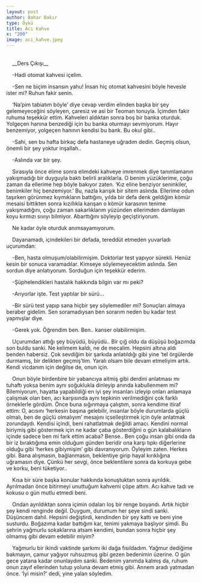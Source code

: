 ```yaml
---
layout: post
author: Bahar Bakır
type: Öykü
title: Acı Kahve
x: "200"
image: aci_kahve.jpeg
---
```

<br/>
&nbsp;&nbsp;&nbsp;&nbsp;__Ders Çıkışı__

&nbsp;&nbsp;&nbsp;&nbsp;-Hadi otomat kahvesi içelim.

&nbsp;&nbsp;&nbsp;&nbsp;-Sen ne biçim insansın yahu! İnsan hiç otomat kahvesini böyle hevesle ister mi? Ruhun fakir senin.

&nbsp;&nbsp;&nbsp;&nbsp;‘Na’pim tabiatım böyle’ diye cevap verdim elinden başka bir şey gelemeyeceğini söyleyen, çaresiz ve asi bir Teoman tonuyla. İçimden fakir ruhuma teşekkür ettim. Kahveleri aldıktan sonra boş bir banka oturduk. Yolgeçen hanına benzediği için bu banka oturmayı sevmiyorum. Hayır benzemiyor, yolgeçen hanının kendisi bu bank. Bu okul gibi..

&nbsp;&nbsp;&nbsp;&nbsp;-Sahi, sen bu hafta birkaç defa hastaneye uğradım dedin. Geçmiş olsun, önemli bir şey yoktur inşallah..

&nbsp;&nbsp;&nbsp;&nbsp;-Aslında var bir şey.

&nbsp;&nbsp;&nbsp;&nbsp;Sırasıyla önce elime sonra elimdeki kahveye imrenmek diye tanımlamanın yakışmadığı bir duyguyla baktı belirli aralıklarla. O benim yüzüklerime, çoğu zaman da ellerime hep böyle bakıyor zaten. ‘Kız eline benziyor seninkiler, benimkiler hiç benzemiyor.’ Bu, nazla karışık bir sitem aslında. Ellerime odun taşırken görünmez kıymıkların battığını, yılda bir defa denk geldiğim kömür mesaisi bittikten sonra kızıllıkla karışan o kömür karasının tenime yakışmadığını, çoğu zaman sakarlıklarım yüzünden ellerimden damlayan koyu kırmızı sıvıyı bilmiyor. Abarttığını söyleyip geçiştiriyorum.

&nbsp;&nbsp;&nbsp;&nbsp;Ne kadar öyle oturduk anımsayamıyorum. 		

&nbsp;&nbsp;&nbsp;&nbsp;Dayanamadı, içindekileri bir defada, tereddüt etmeden yuvarladı uçurumdan:

&nbsp;&nbsp;&nbsp;&nbsp;-Ben, hasta olmuşum/olabilirmişim. Doktorlar test yapıyor sürekli. Henüz kesin bir sonuca varamadılar. Kimseye söylemeyecektim aslında. Sen sordun diye anlatıyorum. Sorduğun için teşekkür ederim.

&nbsp;&nbsp;&nbsp;&nbsp;-Şüphelendikleri hastalık hakkında bilgin var mı peki?

&nbsp;&nbsp;&nbsp;&nbsp;-Arıyorlar işte. Test yaptılar bir sürü…

&nbsp;&nbsp;&nbsp;&nbsp;-Bir sürü test yapıp sana hiçbir şey söylemediler mi? Sonuçları almaya beraber gidelim. Sen soramadıysan ben sorarım neden bu kadar test yapmışlar diye.

&nbsp;&nbsp;&nbsp;&nbsp;-Gerek yok. Öğrendim ben. Ben.. kanser olabilirmişim.

&nbsp;&nbsp;&nbsp;&nbsp;Uçurumdan attığı şey büyüdü, büyüdü.. Bir çığ oldu da düşüşü boğazımda son buldu sanki. Ne kelimem kaldı, ne de mecalim. Hepsini altına aldı benden habersiz. Çok sevdiğim bir şarkıda anlatıldığı gibi yine ‘tel örgülerde durmamış, bir delikten geçmiş’tim. Yaralı olsam bile devam etmeliyim artık. Kendi vicdanım için değilse de, onun için.

&nbsp;&nbsp;&nbsp;&nbsp;Onun böyle birdenbire bir yabancıya aitmiş gibi derdini anlatması mı tuhaftı yoksa benim aynı soğuklukla dinleyip anında kabullenmem mi? Bilemiyorum, hayatta yapabildiği en iyi şey insanları izleyip onları anlamaya çalışmak olan ben, acı karşısında aynı tepkinin verilmediğini çok farklı örneklerle gördüm. Önce buna sığınmaya çalıştım, sonra kendime itiraf ettim: O, acısını  ‘herkesin başına gelebilir, insanlar böyle durumlarda güçlü olmalı, ben de güçlü olmalıyım’ mesajını içselleştirmek için öyle anlatmak zorundaydı. Kendisi içindi, beni rahatlatmak değildi amacı. Kendini normal biriymiş gibi göstermek için ne kadar çaba gösterdiğini o gün kalabalıkların içinde sadece ben mi fark ettim acaba? Bense.. Ben çoğu insan gibi onda da bir iz bıraktığıma emin olduğum günden beridir ona karşı tıpkı diğerlerine olduğu gibi ‘herkes gibiymişim’ gibi davranıyorum. Öyleyim zaten. Herkes gibi. Bana alışmasın, bağlanmasın, beklentiye girip hayal kırıklığına uğramasın diye. Çünkü her sevgi, önce beklentilere sonra da korkuya gebe ve korku, beni tüketiyor..

&nbsp;&nbsp;&nbsp;&nbsp;Kısa bir süre başka konular hakkında konuştuktan sonra ayrıldık. Ayrılmadan önce bitirmeyi unuttuğum kahvemi çöpe attım. Acı kahve tadı ve kokusu o gün mutlu etmedi beni.

&nbsp;&nbsp;&nbsp;&nbsp;Ondan ayrıldıktan sonra içimin odaları loş bir renge boyandı. Artık hiçbir şey kendi renginde değil. Duygum, durumum her şeye sindi sanki. Düşüncem dahil. Hepsini değiştirdi, kendinden bir şey kattı ve beni yine susturdu. Boğazıma kadar battığım kar, tenimi yakmaya başlıyor şimdi. Bu şehrin yağmurlu sokaklarına atsam kendimi, bundan sonra hiçbir şey olmamış gibi devam edebilir miyim?

&nbsp;&nbsp;&nbsp;&nbsp;Yağmurlu bir ikindi vaktinde şarkımı iki dağa fısıldadım. Yağmur dediğime bakmayın, çamur yağıyor ruhsuzmuş gibi gezen bedenimin üzerine. O gün gece yatana kadar onunlaydım sanki. Bedenim yanımda kalmış da, ruhum onun zayıf ellerinden tutup yoluna devam etmiş gibi. Annem aradı yatmadan önce. ‘İyi misin?’ dedi, yine yalan söyledim.
